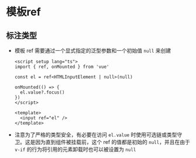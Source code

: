 # 模板ref

## 标注类型

*   模板 ref 需要通过一个显式指定的泛型参数和一个初始值 `null` 来创建

    ```vue
    <script setup lang="ts">
    import { ref, onMounted } from 'vue'

    const el = ref<HTMLInputElement | null>(null)

    onMounted(() => {
      el.value?.focus()
    })
    </script>

    <template>
      <input ref="el" />
    </template>
    ```

*   注意为了严格的类型安全，有必要在访问 `el.value` 时使用可选链或类型守卫。这是因为直到组件被挂载前，这个 ref 的值都是初始的 `null`，并且在由于 `v-if` 的行为将引用的元素卸载时也可以被设置为 `null`
